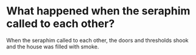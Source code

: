 # What happened when the seraphim called to each other?

When the seraphim called to each other, the doors and thresholds shook and the house was filled with smoke.
